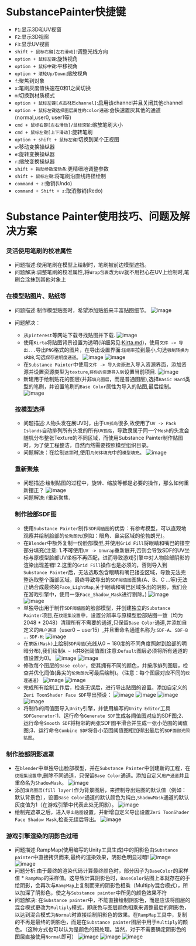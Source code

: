 # SubstancePainter快捷键
* `F1`:显示3D和UV视窗
* `F2`:显示3D视窗
* `F3`:显示UV视窗
* `shift + 鼠标右键[左右滑动]`:调整光线方向
* `option + 鼠标左键`:旋转视角
* `option + 鼠标中键`:平移视角
* `option + 滚轮Up/Down`:缩放视角
* `f`:聚焦到对象
* `x`:笔刷灰度值快速在0和1之间切换
* `m`:切换到材质模式
* `option + 鼠标左键[点击材质channel]`:启用该channel并且关闭其他channel
* `option + 鼠标左键选择图层属性的color通道`:会快速置灰其他的通道(normal,user0, user1等)
* `cmd + 鼠标右键[左右滑动]/鼠标滚轮`:缩放笔刷大小
* `cmd + 鼠标左键[上下滑动]`:旋转笔刷
* `option + shift + 鼠标左键`:切换到某个正视图
* `w`:移动变换操纵器
* `e`:旋转变换操纵器
* `r`:缩放变换操纵器
* `shift + 拖动参数滚动条`:更精细地调整参数
* `shift + 鼠标左键`:将笔刷沿直线路径绘制
* `command + z`:撤销(Undo)
* `command + Shift + z`:取消撤销(Redo)

# Substance Painter使用技巧、问题及解决方案

### 灵活使用笔刷的校准属性
* 问题描述:使用笔刷在模型上绘制时，笔刷被前边模型遮挡。
* 问题解决:调整笔刷的校准属性,将`Wrap包裹`改为`UV`就不用担心在UV上绘制时,笔刷会涂抹到其他对象上

### 在模型贴图片、贴纸等
* 问题描述:制作模型贴图时，希望添加贴纸来丰富贴图细节。
![image](../images/substance_painter/SP_Add_Decals_To_Textures.png)
* 问题解决：
  * 从`pinterest`等网站下载寻找贴图并下载.
  ![image](../images/substance_painter/Pinterest_Website.png)
  * 使用`Kirta`将贴图背景设置为透明(详细另见:[Kirta.md](./krita.md))，使用`文件 -> 导出...`导出`PNG`格式的图片，在导出设置界面:`压缩率`拉到最小,勾选`强制转换为sRDB`,勾选`保存透明度通道`。
  ![image](../images/substance_painter/Kirta_Modify_Decals_Picture.png)
  ![image](../images/substance_painter/Kirta_Export_PNG_Settings.png)
  * 在`Substance Painter`中使用`文件 -> 导入资源`进入导入资源界面，添加资源并设置资源类型为`texture`,`将你的资源导入到`设置当前项目.
  ![image](../images/substance_painter/Substance_Painter_Import_Texture.png)
  * 新建用于绘制贴花的图层(并非`填充图层`，而是普通图层),选择`Basic Hard`类型的笔刷，并设置笔刷的`Base Color`属性为导入的贴图,最后绘制。
  ![image](../images/substance_painter/Substance_Painter_Use_Import_Texture.png)

  ### 按模型选择
  * 问题描述:人物头发在展UV时，由于`UV孤岛`很多,故使用了`UV -> Pack Islands`自动排列所有头发的所有`UV孤岛`，导致隶属于同一个`Mesh`的头发会随机分布整张Texture的不同区域，而使用Substance Painter制作贴图时，为了使工程整洁，自然而然需要按照模型组织目录。
  * 问题解决：在绘制`遮罩`时,使用`几何体填充`中的`模型填充`。
  ![image](../images/substance_painter/SP_Mask_Model_Fill.png)

  ### 重新聚焦
  * 问题描述:绘制贴图的过程中，旋转、缩放等都是必要的操作，那么如何重新摆正？
  ![image](../images/substance_painter/Substance_Painter_Refocus_Texture.png)
  * 问题解决:`f`重新聚焦.

  ### 制作脸部SDF图
  * 使用`Substance Painter`制作`SDF阈值图`的优势：有参考模型，可以直观地观察并绘制脸部的`伦勃朗光`(例如：眼角、鼻尖区域的伦勃朗光)。
  * 在`Blender`中额外复制一份脸部模型,并使用`Grid Fill`将眼睛和嘴巴的镂空部分填充(注意: 1.**不可**使用`UV -> Unwrap`重新展开,否则会导致SDF的UV坐标与原模型脸部UV坐标不再匹配，进而导致游戏引擎中对人物脸部阴影的渲染出现差错! 2.这里的`Grid Fill`操作也是必须的，否则导入到`Substance Painter`后，无法选取包含眼睛和嘴巴镂空区域，导致无法完整选取整个面部区域，最终导致导出的`SDF阈值图`图集(A、B、C ...等)无法正确合成最终的`Face_LightMap`,关于眼睛和嘴巴区域多出的阴影，我们会在游戏引擎中，使用一张`Face_Shadow_Mask`进行剔除。)
  ![image](../images/substance_painter/SP_paint_Face_SDF01.png)
  ![image](../images/substance_painter/SP_paint_Face_SDF02.png)
  * 单独导出用于制作`SDF阈值图`的脸部模型，并创建独立的`Substance Painter`项目,在`纹理集设置`中，设置分辨率与原模型脸部贴图一致（均为2048 * 2048）清理所有不需要的通道,只保留`Base Color`通道,并添加自定义的`用户通道`（user0 ~ user15）,并且重命名通道名称为:`SDF-A`、`SDF-B` ... `SDF-H`;
  ![image](../images/substance_painter/SP_paint_Face_SDF03.png)
  * 在`蒙版(Mask)`上绘制`SDF阈值`(光线从0 ~ 180度的不同角度照射到脸部的明暗分布),我们绘制`A ~ H`共8张阈值图(注意:`Default`图层必须将所有通道的值设置为0)。
  ![image](../images/substance_painter/SP_paint_Face_SDF04.png)
  ![image](../images/substance_painter/SP_paint_Face_SDF10.png)
  * 修改每个图层的`Base color`，使其拥有不同的颜色，并按序排列图层，检查并优化阈值(鼻尖的`伦勃朗光`可最后绘制)。（注意：每个图层对应不同的`纹理通道`）
  ![image](../images/substance_painter/SP_paint_Face_SDF05.png)
  ![image](../images/substance_painter/SP_paint_Face_SDF06.png)
  * 完成所有绘制工作后，检查无误后，进行导出贴图的设置。添加自定义的`Zeri ToonShader Face SDF`导出预设：
  ![image](../images/substance_painter/SP_paint_Face_SDF07.png)
  ![image](../images/substance_painter/SP_paint_Face_SDF08.png)
  ![image](../images/substance_painter/SP_paint_Face_SDF09.png)
  ![image](../images/substance_painter/SP_paint_Face_SDF11.png)
  * 将制作的阈值图导入`Unity`引擎，并使用编写的`Unity Editor`工具`SDFGenerator`:1、运行命令`Generate SDF`生成各阈值图对应的SDF图;2、运行命令`Smooth SDF`将相邻的两张SDF图平滑合并生成一张小范围的阈值图;3、运行命令`Combine SDF`将各小范围阈值图相加得出最后的`SDF面部光照贴图`。

### 制作脸部阴影遮罩
* 在`blender`中单独导出脸部模型，并在`Substance Painter`中创建新的工程，在`纹理集设置`中,删除不同通道，只保留`Base Color`通道。添加自定义`用户通道`并且重命名为`ShadowMask`。
![image](../images/substance_painter/SP_paint_Face_Shadow_Mask01.png)
* 添加`填充图层(fill layer)`作为背景图层，来控制导出贴图的默认值（例如：默认背景色），设置`Base Color`通道的默认颜色为纯白,`ShadowMask`通道的默认灰度值为1（在游戏引擎中代表此处无阴影）。
![image](../images/substance_painter/SP_paint_Face_Shadow_Mask02.png)
* 绘制完遮罩之后，进入`导出贴图`设置，并新增自定义导出设置`Zeri ToonShader Face Shadow Mask`,检查无误后导出。
![image](../images/substance_painter/SP_paint_Face_Shadow_Mask03.png)

### 游戏引擎渲染的阴影色过暗
* 问题描述:RampMap(使用编写的Unity工具生成)中的阴影色由`Substance painter`中直接拷贝而来,最终的渲染效果，阴影色明显过暗!
![image](../images/substance_painter/Render_Shadow_Too_Dark01.png)
![image](../images/substance_painter/Render_Shadow_Too_Dark02.png)
* 问题分析:由于最终的渲染代码计算最终颜色时，部分因子为`BaseColor`的采样值 * `RampMap`的采样值。这导致计算阴影色时，`BaseColor`贴图上本就存在的手绘阴影，会再次与`RampMap`上复制而来的阴影色相乘（Multiply混合模式），所以加深了阴影色，使之与`Substance painter`中所见的颜色效果不符
* 问题解决: 在`Substance painter`中，不能直接绘制阴影色，而是应该将图层的混合模式更改为`Multiply`模式，即底色与图层颜色相乘来调整最后的阴影色，以达到混合模式为`Normal`时直接绘制阴影色的效果。在`RampMap`工具中，复制的不再是最终的阴影色，而是在`Substance painter`图层中用于`Multiply`的颜色。（这种方式也可以认为是颜色的预处理。当然，对于不需要确定阴影色的图层直接使用`Normal`即可）
![image](../images/substance_painter/Render_Shadow_Too_Dark03.png)
![image](../images/substance_painter/Render_Shadow_Too_Dark04.png)
![image](../images/substance_painter/Render_Shadow_Too_Dark05.png)